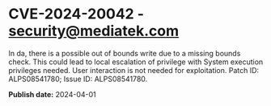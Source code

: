 # CVE-2024-20042 - security@mediatek.com

In da, there is a possible out of bounds write due to a missing bounds check. This could lead to local escalation of privilege with System execution privileges needed. User interaction is not needed for exploitation. Patch ID: ALPS08541780; Issue ID: ALPS08541780.

**Publish date:** 2024-04-01
